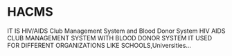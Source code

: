# HACMS
IT IS  HIV/AIDS Club Management System and Blood Donor System
HIV AIDS CLUB MANAGEMENT  SYSTEM WITH BLOOD DONOR SYSTEM IT USED FOR DIFFERENT  ORGANIZATIONS LIKE SCHOOLS,Universities...
